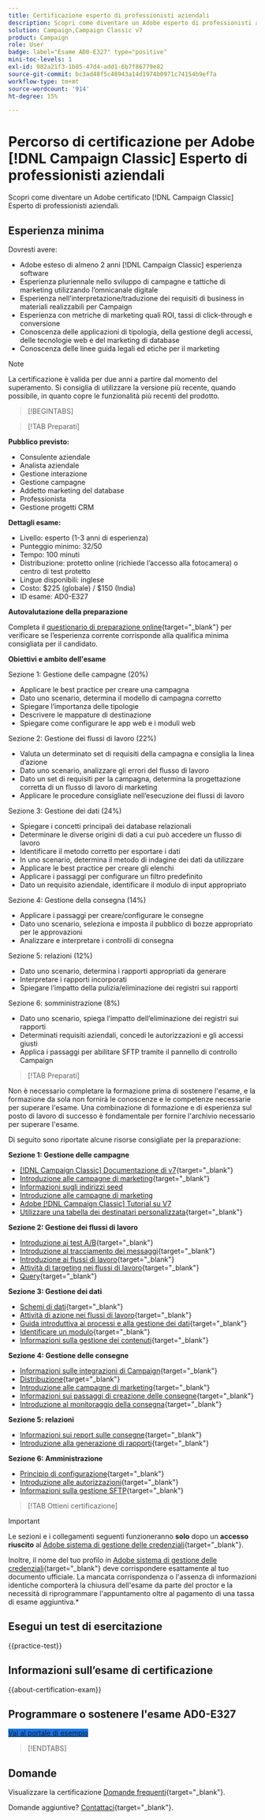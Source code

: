 ```yaml
---
title: Certificazione esperto di professionisti aziendali
description: Scopri come diventare un Adobe esperto di professionisti aziendali certificato con [!DNL Campaign Classic].
solution: Campaign,Campaign Classic v7
product: Campaign
role: User
badge: label="Esame AD0-E327" type="positive"
mini-toc-levels: 1
exl-id: 082a21f3-1b05-47d4-add1-6b7f86779e82
source-git-commit: bc3ad48f5c48943a14d1974b0971c74154b9ef7a
workflow-type: tm+mt
source-wordcount: '914'
ht-degree: 15%

---
```


# Percorso di certificazione per Adobe [!DNL Campaign Classic] Esperto di professionisti aziendali

Scopri come diventare un Adobe certificato [!DNL Campaign Classic] Esperto di professionisti aziendali.

## Esperienza minima

Dovresti avere:

* Adobe esteso di almeno 2 anni [!DNL Campaign Classic] esperienza software
* Esperienza pluriennale nello sviluppo di campagne e tattiche di marketing utilizzando l’omnicanale digitale
* Esperienza nell’interpretazione/traduzione dei requisiti di business in materiali realizzabili per Campaign
* Esperienza con metriche di marketing quali ROI, tassi di click-through e conversione
* Conoscenza delle applicazioni di tipologia, della gestione degli accessi, delle tecnologie web e del marketing di database
* Conoscenza delle linee guida legali ed etiche per il marketing

>[!NOTE]
>
>La certificazione è valida per due anni a partire dal momento del superamento. Si consiglia di utilizzare la versione più recente, quando possibile, in quanto copre le funzionalità più recenti del prodotto.

>[!BEGINTABS]

>[!TAB Preparati]

**Pubblico previsto:**

* Consulente aziendale
* Analista aziendale
* Gestione interazione
* Gestione campagne
* Addetto marketing del database
* Professionista
* Gestione progetti CRM

**Dettagli esame:**

* Livello: esperto (1-3 anni di esperienza)
* Punteggio minimo: 32/50
* Tempo: 100 minuti
* Distribuzione: protetto online (richiede l’accesso alla fotocamera) o centro di test protetto
* Lingue disponibili: inglese
* Costo: $225 (globale) / $150 (India)
* ID esame: AD0-E327

**Autovalutazione della preparazione**

Completa il [questionario di preparazione online](https://scorpion.caveon.com/launchpad/readiness-questionnaire-for-adobe-campaign-classic-business-practitioner-expert-exam){target="_blank"} per verificare se l’esperienza corrente corrisponde alla qualifica minima consigliata per il candidato.

**Obiettivi e ambito dell&#39;esame**

Sezione 1: Gestione delle campagne (20%)

* Applicare le best practice per creare una campagna
* Dato uno scenario, determina il modello di campagna corretto
* Spiegare l’importanza delle tipologie
* Descrivere le mappature di destinazione
* Spiegare come configurare le app web e i moduli web

Sezione 2: Gestione dei flussi di lavoro (22%)

* Valuta un determinato set di requisiti della campagna e consiglia la linea d’azione
* Dato uno scenario, analizzare gli errori del flusso di lavoro
* Dato un set di requisiti per la campagna, determina la progettazione corretta di un flusso di lavoro di marketing
* Applicare le procedure consigliate nell’esecuzione dei flussi di lavoro

Sezione 3: Gestione dei dati (24%)

* Spiegare i concetti principali dei database relazionali
* Determinare le diverse origini di dati a cui può accedere un flusso di lavoro
* Identificare il metodo corretto per esportare i dati
* In uno scenario, determina il metodo di indagine dei dati da utilizzare
* Applicare le best practice per creare gli elenchi
* Applicare i passaggi per configurare un filtro predefinito
* Dato un requisito aziendale, identificare il modulo di input appropriato

Sezione 4: Gestione della consegna (14%)

* Applicare i passaggi per creare/configurare le consegne
* Dato uno scenario, seleziona e imposta il pubblico di bozze appropriato per le approvazioni
* Analizzare e interpretare i controlli di consegna

Sezione 5: relazioni (12%)

* Dato uno scenario, determina i rapporti appropriati da generare
* Interpretare i rapporti incorporati
* Spiegare l’impatto della pulizia/eliminazione dei registri sui rapporti

Sezione 6: somministrazione (8%)

* Dato uno scenario, spiega l’impatto dell’eliminazione dei registri sui rapporti
* Determinati requisiti aziendali, concedi le autorizzazioni e gli accessi giusti
* Applica i passaggi per abilitare SFTP tramite il pannello di controllo Campaign

>[!TAB Preparati]

Non è necessario completare la formazione prima di sostenere l&#39;esame, e la formazione da sola non fornirà le conoscenze e le competenze necessarie per superare l&#39;esame. Una combinazione di formazione e di esperienza sul posto di lavoro di successo è fondamentale per fornire l&#39;archivio necessario per superare l&#39;esame.

Di seguito sono riportate alcune risorse consigliate per la preparazione:

**Sezione 1: Gestione delle campagne**

* [[!DNL Campaign Classic] Documentazione di v7](https://experienceleague.adobe.com/docs/campaign-classic/using/campaign-classic-home.html?lang=it){target="_blank"}
* [Introduzione alle campagne di marketing](https://experienceleague.adobe.com/docs/campaign-classic/using/orchestrating-campaigns/orchestrate-campaigns/setting-up-marketing-campaigns.html?lang=it){target="_blank"}
* [Informazioni sugli indirizzi seed](https://experienceleague.adobe.com/docs/campaign-classic/using/sending-messages/using-seed-addresses/about-seed-addresses.html)
* [Introduzione alle campagne di marketing](https://experienceleague.adobe.com/docs/campaign-classic/using/orchestrating-campaigns/orchestrate-campaigns/setting-up-marketing-campaigns.html?lang=it)
* [Adobe [!DNL Campaign Classic] Tutorial su V7](https://experienceleague.adobe.com/docs/campaign-classic-learn/tutorials/overview.html?lang=it)
* [Utilizzare una tabella dei destinatari personalizzata](https://experienceleague.adobe.com/docs/campaign-classic/using/configuring-campaign-classic/use-a-custom-recipient-table/about-custom-recipient-table.html){target="_blank"}

**Sezione 2: Gestione dei flussi di lavoro**

* [Introduzione ai test A/B](https://experienceleague.adobe.com/docs/campaign-classic/using/sending-messages/a-b-testing/get-started-a-b-testing.html){target="_blank"}
* [Introduzione al tracciamento dei messaggi](https://experienceleague.adobe.com/docs/campaign-classic/using/sending-messages/tracking-messages/about-message-tracking.html){target="_blank"}
* [Introduzione ai flussi di lavoro](https://experienceleague.adobe.com/docs/campaign/automation/workflows/introduction/about-workflows.html?lang=it){target="_blank"}
* [Attività di targeting nei flussi di lavoro](https://experienceleague.adobe.com/docs/campaign-classic/using/automating-with-workflows/targeting-activities/about-targeting-activities.html){target="_blank"}
* [Query](https://experienceleague.adobe.com/docs/campaign-classic/using/automating-with-workflows/targeting-activities/query.html){target="_blank"}

**Sezione 3: Gestione dei dati**

* [Schemi di dati](https://experienceleague.adobe.com/docs/campaign-classic/using/configuring-campaign-classic/editing-schemas/data-schemas.html){target="_blank"}
* [Attività di azione nei flussi di lavoro](https://experienceleague.adobe.com/docs/campaign-classic/using/automating-with-workflows/action-activities/about-action-activities.html){target="_blank"}
* [Guida introduttiva ai processi e alla gestione dei dati](https://experienceleague.adobe.com/docs/campaign-standard/using/managing-processes-and-data/get-started-workflows.html){target="_blank"}
* [Identificare un modulo](https://experienceleague.adobe.com/docs/campaign-classic/using/configuring-campaign-classic/input-forms/identifying-a-form.html){target="_blank"}
* [Informazioni sulla gestione dei contenuti](https://experienceleague.adobe.com/docs/campaign-classic/using/sending-messages/content-management/about-content-management.html){target="_blank"}


**Sezione 4: Gestione delle consegne**

* [Informazioni sulle integrazioni di Campaign](https://experienceleague.adobe.com/docs/campaign-standard/using/integrating-with-adobe-cloud/get-started-campaign-integrations.html){target="_blank"}
* [Distribuzione](https://experienceleague.adobe.com/docs/campaign-classic/using/automating-with-workflows/action-activities/delivery.html?lang=it){target="_blank"}
* [Introduzione alle campagne di marketing](https://experienceleague.adobe.com/docs/campaign-classic/using/orchestrating-campaigns/orchestrate-campaigns/setting-up-marketing-campaigns.html?lang=it){target="_blank"}
* [Informazioni sui passaggi di creazione delle consegne](https://experienceleague.adobe.com/docs/campaign-classic/using/sending-messages/key-steps-when-creating-a-delivery/steps-about-delivery-creation-steps.html?lang=it){target="_blank"}
* [Introduzione al monitoraggio della consegna](https://experienceleague.adobe.com/docs/campaign-classic/using/sending-messages/monitoring-deliveries/about-delivery-monitoring.html?lang=it){target="_blank"}

**Sezione 5: relazioni**

* [Informazioni sui report sulle consegne](https://experienceleague.adobe.com/docs/campaign-classic/using/reporting/reports-on-deliveries/reports-on-deliveries.html){target="_blank"}
* [Introduzione alla generazione di rapporti](https://experienceleague.adobe.com/docs/campaign-classic/using/reporting/reporting-in-adobe-campaign/about-adobe-campaign-reporting-tools.html){target="_blank"}

**Sezione 6: Amministrazione**

* [Principio di configurazione](https://experienceleague.adobe.com/docs/campaign-classic/using/monitoring-campaign-classic/production-procedures/configuration-principle.html){target="_blank"}
* [Introduzione alle autorizzazioni](https://experienceleague.adobe.com/docs/campaign-classic/using/getting-started/permissions/access-management.html){target="_blank"}
* [Informazioni sulla gestione SFTP](https://experienceleague.adobe.com/docs/control-panel/using/sftp-management/about-sftp-management.html){target="_blank"}


>[!TAB Ottieni certificazione]

>[!IMPORTANT]
>
>Le sezioni e i collegamenti seguenti funzioneranno **solo**  dopo un **accesso riuscito** al [Adobe sistema di gestione delle credenziali](https://www.certmetrics.com/adobe){target="_blank"}.
>
>Inoltre, il nome del tuo profilo in [Adobe sistema di gestione delle credenziali](https://www.certmetrics.com/adobe){target="_blank"} deve corrispondere esattamente al tuo documento ufficiale. La mancata corrispondenza o l&#39;assenza di informazioni identiche comporterà la chiusura dell&#39;esame da parte del proctor e la necessità di riprogrammare l&#39;appuntamento oltre al pagamento di una tassa di esame aggiuntiva.*

## Esegui un test di esercitazione

{{practice-test}}

## Informazioni sull’esame di certificazione

{{about-certification-exam}}

## Programmare o sostenere l&#39;esame AD0-E327

<a href="https://www.certmetrics.com/adobe/candidate/examity_sso.aspx?eid=AD0-E327" target="_blank" class="spectrum-Button spectrum-Button--fill spectrum-Button--accent spectrum-Button--sizeM is-margin-bottom-big-big at-element-click-tracking" style="background-color:#1473E6">

<span class="spectrum-Button-label has-no-wrap">
   Vai al portale di esempio
</span>
</a>

>[!ENDTABS]

## Domande

Visualizzare la certificazione [Domande frequenti](https://experienceleague.adobe.com/docs/certification/certification/faq.html){target="_blank"}.

Domande aggiuntive? [Contattaci](mailto:certif@adobe.com){target="_blank"}.
